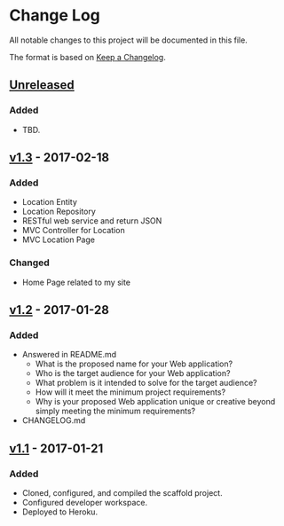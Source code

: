 # Change Log
All notable changes to this project will be documented in this file.

The format is based on [Keep a Changelog](http://keepachangelog.com/).

## [Unreleased](https://github.com/infsci2560sp17/full-stack-web-ginkgomp/compare/v1.3...HEAD)
### Added
- TBD.

## [v1.3](https://github.com/infsci2560sp17/full-stack-web-ginkgomp/compare/v1.2...v1.3) - 2017-02-18
### Added
- Location Entity
- Location Repository
- RESTful web service and return JSON
- MVC Controller for Location
- MVC Location Page

### Changed
- Home Page related to my site


## [v1.2](https://github.com/infsci2560sp17/full-stack-web-ginkgomp/compare/v1.1...v1.2) - 2017-01-28
### Added
- Answered in README.md
    - What is the proposed name for your Web application?
    - Who is the target audience for your Web application?
    - What problem is it intended to solve for the target audience?
    - How will it meet the minimum project requirements?
    - Why is your proposed Web application unique or creative beyond simply meeting the minimum requirements?
- CHANGELOG.md 

## [v1.1](https://github.com/infsci2560sp17/full-stack-web-ginkgomp/compare/...v1.1) - 2017-01-21
### Added
- Cloned, configured, and compiled the scaffold project.
- Configured developer workspace.
- Deployed to Heroku.

